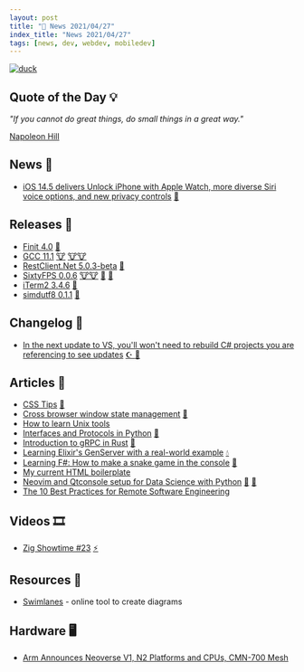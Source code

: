 ```yaml
---
layout: post
title: "📜 News 2021/04/27"
index_title: "News 2021/04/27"
tags: [news, dev, webdev, mobiledev]
---
```


<a href="https://daily-tech-news.github.io/2021/04/27/news.html">
  <img src="https://user-images.githubusercontent.com/430272/116345046-c58de380-a7bd-11eb-9812-75b02d45dd12.jpeg"
     alt="duck"
     class="image">
</a>

## Quote of the Day 💡

_"If you cannot do great things, do small things in a great way."_

[Napoleon Hill](https://en.wikipedia.org/wiki/Napoleon_Hill)

## News 📰

- [iOS 14.5 delivers Unlock iPhone with Apple Watch, more diverse Siri voice options, and new privacy controls](https://www.apple.com/newsroom/2021/04/ios-14-5-offers-unlock-iphone-with-apple-watch-diverse-siri-voices-and-more/) [🍎](https://http://www.apple.com "#apple")

## Releases 🥳

- [Finit 4.0](https://github.com/troglobit/finit/releases/tag/4.0) [🐧](https://www.linux.org "#linux")
- [GCC 11.1](https://lists.gnu.org/archive/html/info-gnu/2021-04/msg00011.html) [🐮](https://www.iso.org/standard/74528.html "#c") [🐮🐮](https://isocpp.org "#cpp")
- [RestClient.Net 5.0.3-beta](https://github.com/MelbourneDeveloper/RestClient.Net/releases/tag/Releases%2F5.0.3-beta) [🔷](https://fsharp.org "#fsharp #dotnet")
- [SixtyFPS 0.0.6](https://sixtyfps.io/blog/v0.0.6-now-with-ide-support) [🐮🐮](https://isocpp.org "#cpp") [🦀](https://www.rust-lang.org "#rust") [🔶](https://www.ecma-international.org "#javascript")
- [iTerm2 3.4.6](https://github.com/gnachman/iTerm2/releases/tag/v3.4.6) [🍎](https://http://www.apple.com "#apple")
- [simdutf8 0.1.1](https://github.com/rusticstuff/simdutf8/releases/tag/v0.1.1) [🦀](https://www.rust-lang.org "#rust")

## Changelog 👀

- [In the next update to VS, you'll won't need to rebuild C# projects you are referencing to see updates](https://twitter.com/_cartermp/status/1386790214555762690) [☪️ ](https://docs.microsoft.com/en-us/dotnet/csharp "#csharp #dotnet") [🔷](https://fsharp.org "#fsharp #dotnet")

## Articles 📜

- [CSS Tips](https://markodenic.com/css-tips/) [🌸](https://www.w3.org/Style/CSS "#css")
- [Cross browser window state management](https://itnext.io/cross-browser-window-state-management-77bf837b6574) [🔶](https://www.ecma-international.org "#javascript")
- [How to learn Unix tools](https://blog.nindalf.com/posts/how-to-learn-unix-tools/)
- [Interfaces and Protocols in Python](https://glyph.twistedmatrix.com/2021/03/interfaces-and-protocols.html) [🐍](https://www.python.org "#python")
- [Introduction to gRPC in Rust](https://romankudryashov.com/blog/2021/04/grpc-rust/) [🦀](https://www.rust-lang.org "#rust")
- [Learning Elixir's GenServer with a real-world example](https://papercups.io/blog/genserver) [💧](https://elixir-lang.org "#elixirlang")
- [Learning F#: How to make a snake game in the console](https://blog.novacare.no/learning-f-how-to-make-a-snake-game-in-console/) [🔷](https://fsharp.org "#fsharp #dotnet")
- [My current HTML boilerplate](https://www.matuzo.at/blog/html-boilerplate/)
- [Neovim and Qtconsole setup for Data Science with Python](https://www.blog.gambitaccepted.com/2020/04/26/neovim-qtconsole-setup/) [🍃](https://neovim.io "#neovim") [🐍](https://www.python.org "#python")
- [The 10 Best Practices for Remote Software Engineering](https://cacm.acm.org/opinion/articles/252174-the-10-best-practices-for-remote-software-engineering/fulltext)

## Videos 🎞

- [Zig Showtime #23](https://www.youtube.com/watch?v=J5_17EaDWtY) [⚡️](https://ziglang.org "#ziglang")

## Resources 🎪

- [Swimlanes](https://swimlanes.io/) - online tool to create diagrams

## Hardware 🖥

- [Arm Announces Neoverse V1, N2 Platforms and CPUs, CMN-700 Mesh](https://www.anandtech.com/show/16640/arm-announces-neoverse-v1-n2-platforms-cpus-cmn700-mesh)

